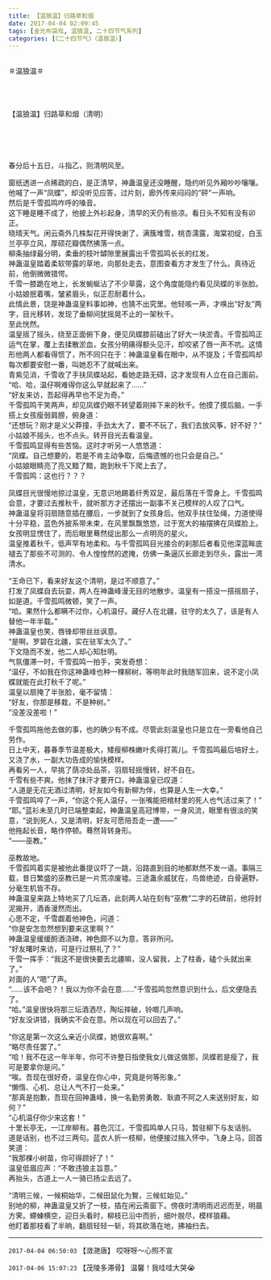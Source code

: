 ```yaml
---
title: 【温狼温】归路草和烟
date: 2017-04-04 02:09:45
tags: [金光布袋戏, 温狼温, 二十四节气系列]
categories: [《二十四节气》（温狼温）]
---
```


<p dir="ltr"  ><br />＃温狼温＃<br /><br /><br /><br /></p> 
<p dir="ltr"  >【温狼温】归路草和烟（清明）<br /><br /><br /><br /><br /></p> 
<p dir="ltr"  >春分后十五日，斗指乙，则清明风至。<br /></p> 
<p dir="ltr"  >窗纸透进一点稀疏的白，是正清早，神蛊温皇还没睡醒，隐约听见外厢吵吵嚷嚷。他喊了一声“凤蝶”，却没听见应答，过片刻，廊外传来闷闷的“砰”一声响。<br />然后是千雪孤鸣咋呼的嗓音。<br />这下睡是睡不成了，他披上外衫起身，清早的天仍有些凉。看日头不知有没有卯正。<br />晓晴天气。闲云斋外几株梨花开得快谢了，满簇堆雪，桃杏濡露，海棠初绽，白玉兰亭亭立风，厚硕花瓣偶然拂落一点。<br />柳条抽绿最分明，柔垂的枝叶罅隙里展露出千雪孤鸣长长的红发。<br />神蛊温皇踏着柔软带露的草地，向那处走去，意图查看方才发生了什么。真待近前，他倒微微错愕。<br />千雪一膝跪在地上，长发蜿蜒沾了不少草露，这个角度能隐约看见凤蝶的半张脸。小姑娘抿着嘴，皱紧眉头，似正忍耐着什么。<br />此情此景，饶是神蛊温皇料事如神，也猜不出究里。他轻咳一声，才唤出“好友”两字，目光移转，发现了垂柳间犹摇晃不止的一架秋千。<br />至此恍然。<br />温皇摇了摇头，绕至正面俯下身，便见凤蝶膝前磕出了好大一块淤青。千雪孤鸣正运气在掌，覆上去揉散淤血，女孩分明痛得额头见汗，却咬紧了唇一声不吭。这情形他两人都看得惯了，所不同只在于：神蛊温皇看在眼中，从不提及；千雪孤鸣却每次都要安慰一番，叫她忍不了就喊出来。<br />青紫见消，千雪收了手扶凤蝶站起，看她走路无碍，这才发现有人立在自己面前。<br />“哈、哈，温仔啊难得你这么早就起来了……”<br />“好友来访，吾起得再早也不足为奇。”<br />千雪孤鸣干笑两声，却见凤蝶仍眼不转望着刚摔下来的秋千。他摸了摸后脑，一手搭上女孩瘦弱肩膀，俯身道：<br />“还想玩？刚才是义父莽撞，手劲太大了，要不不玩了，我们去放风筝，好不好？”<br />小姑娘不摇头，也不点头。转开目光去看温皇。<br />千雪孤鸣显得有些苦恼。这时才听另一人悠悠道：<br />“凤蝶。自己想要的，若是不肯主动争取，后悔遗憾的也只会是自己。”<br />小姑娘眼睛亮了亮又黯了黯，跑到秋千下爬上去了。<br />千雪孤鸣：这也行？？？<br /></p> 
<p dir="ltr"  >凤蝶目光很慢地掠过温皇，无意识地踢着纤秀双足，最后落在千雪身上。千雪孤鸣会意，才要过去推秋千，就听那方才还摆出一副事不关己模样的人叹了口气。<br />神蛊温皇将羽扇随意插在腰后，一步就到了女孩身后。他双手扶住坠绳，力道使得十分平稳，蓝色外披系带未束，在风里飘飘悠悠，过于宽大的袖摆拂在凤蝶脸上。<br />女孩明显愣住了，而后眼里蓦然绽出那么一点明亮的星火。<br />温皇推着秋千，低声罕有地柔和。与千雪孤鸣目光接合的刹那后者看见他深蓝眸底褪去了那些不可测的、令人惶惶然的遮掩，仿佛一条逼仄长廊走到尽头，露出一湾清水。<br /></p> 
<p dir="ltr"  >“王命已下，看来好友这个清明，是过不顺意了。”<br />打发了凤蝶自去玩耍，两人在神蛊峰漫无目的地散步。温皇有一搭没一搭摇扇子，如是道。千雪孤鸣微顿，笑了一声。<br />“哈。果然什么都瞒不过你，心机温仔。藏仔人在北疆，驻守的太久了，该是有人替他一年半载。”<br />神蛊温皇也笑，唇锋却带丝丝讽意。<br />“是啊。罗碧在北疆，实在驻军太久了。”<br />下文隐而不发，他二人却心知肚明。<br />气氛僵滞一时，千雪孤鸣一拍手，突发奇想：<br />“温仔，不如我在你这神蛊峰也种一棵柳树，等明年此时我随军回来，说不定小凤蝶就能在此打秋千了呢。”<br />温皇以扇掩了半张脸，毫不留情：<br />“好友，你那是移栽，不是种树。”<br />“没差没差啦！”<br /></p> 
<p dir="ltr"  >千雪孤鸣拖他去做的事，也的确少有不成。尽管此刻温皇也只是立在一旁看他自己劳作。<br />日上中天，暮春季节温差极大，矮瘦柳株嫩叶炙得打蔫儿。千雪孤鸣最后培好土，又浇了水，一副大功告成的愉快模样。<br />再看另一人，早挑了荫凉处品茶，羽扇轻摇慢转，好不自在。<br />千雪有些不爽。他抹了抹汗才要开口，神蛊温皇已叹道：<br />“人道是无花无酒过清明，好友如今有新柳为伴，也算是人生一大幸。”<br />千雪孤鸣啐了一声，“你这个死人温仔，一张嘴能把棺材里的死人也气活过来了！”<br />“耶。”蓝衫未至几时已端整束起，神蛊温皇高冠博带，一身风流，眼里有很淡的笑意，“说到死人，又是清明，好友可愿陪吾走一遭——”<br />他拖起长音，略作停顿。蓦然背转身形。<br />“——巫教。”<br /></p> 
<p dir="ltr"  >巫教故地。<br />千雪孤鸣着实是被他此番提议吓了一跳，沿路直到目的地都默然不发一语。事隔三载，昔日繁盛的巫教已是一片荒凉废墟。三途蛊余威犹在，鸟兽绝迹，白骨遍野，分毫生机皆不存。<br />神蛊温皇来路上特地买了几坛酒，此刻两人站在刻有“巫教”二字的石碑前，他将封泥揭开，酒香漫然而出。<br />心思不定，千雪觑着他神色，问道：<br />“你是安怎忽然想到要来这里啊？”<br />神蛊温皇缓缓酹酒浇碑，神色颇不以为意，答非所问。<br />“好友曙时来访，可是行过祭礼了？”<br />千雪一挥手：“我这不是很快要去北疆嘛，没人留我，上了柱香，磕个头就出来了。”<br />对面的人“嗯”了声。<br />“……该不会吧？！我以为你不会在意……”千雪孤鸣忽然意识到什么，后文便隐去了。<br />“哈。”温皇很快将那三坛酒洒尽，陶坛摔破，铃啷几声响。<br />“好友没讲错，我确实不会在意。所以现在可以回去了。”<br /></p> 
<p dir="ltr"  >“你这是第一次这么亲近小凤蝶，她很欢喜啊。”<br />“略尽责任罢了。”<br />“哈！我不在这一年半年，你可不许整日指使我女儿做这做那，凤蝶若是瘦了，我可是要拿你是问。”<br />“唉。吾现在很好奇，温皇在你心中，究竟是何等形象。”<br />“懒惰、心机、总让人气不打一处来。”<br />“那真是抱歉，吾现在回神蛊峰，换一名勤劳勇敢、耿直不阿之人来送别好友，如何？”<br />“心机温仔你少来这套！”<br />十里长亭无，一江岸柳有。暮色沉江，千雪孤鸣单人只马，暂驻柳下与友话别。<br />道是话别，也不过三两句。蓝衣人折一枝柳，他便接过揣入怀中，飞身上马，回首笑道：<br />“我那棵小树苗，你可得顾好了！”<br />温皇低眉应声：“不敢违狼主旨意。”<br />再抬头，古道上一人一骑已扬尘去远了。<br /></p> 
<p dir="ltr"  >“清明三候，一候桐始华，二候田鼠化为鴽，三候虹始见。”<br />别地的柳，神蛊温皇又折了一枝，插在闲云斋窗下。傍夜时清明雨迟迟而至，明晨方霁。螮蝀横空，迎日头看时，柳枝已沿中而折，细叶脱尽，模样狼藉。<br />他盯着那枝看了半晌，翻扇轻轻一斩，将其砍落在地，拂袖扫去。</p>

<!-- more -->

---

`2017-04-04 06:50:03` 【潋滟唐】 哎呀呀～心照不宣

`2017-04-06 15:07:23` 【茂陵多滞骨】 温馨！我哇哇大哭😭

